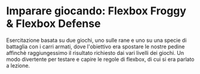 # Imparare giocando: Flexbox Froggy & Flexbox Defense

Esercitazione basata su due giochi, uno sulle rane e uno su una specie di battaglia con i carri armati, dove l'obiettivo era spostare le nostre pedine affinchè raggiungessimo il risultato richiesto dai vari livelli dei giochi. Un modo divertente per testare e capire le regole di flexbox, di cui si era parlato a lezione.